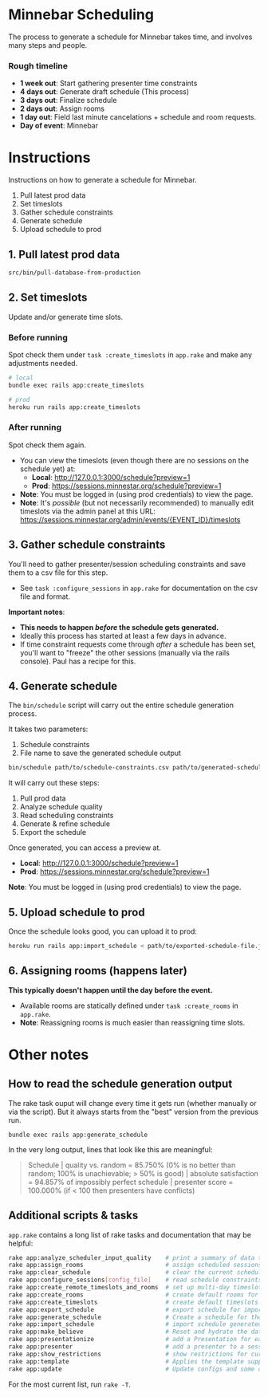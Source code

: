 # Minnebar Scheduling
The process to generate a schedule for Minnebar takes time, and involves many steps and people.

### Rough timeline
* **1 week out**: Start gathering presenter time constraints
* **4 days out**: Generate draft schedule (This process)
* **3 days out**: Finalize schedule
* **2 days out**: Assign rooms
* **1 day out**: Field last minute cancelations + schedule and room requests.
* **Day of event**: Minnebar

# Instructions
Instructions on how to generate a schedule for Minnebar.

1. Pull latest prod data
2. Set timeslots
3. Gather schedule constraints
4. Generate schedule
5. Upload schedule to prod

## 1. Pull latest prod data
```bash
src/bin/pull-database-from-production
```

## 2. Set timeslots
Update and/or generate time slots.

### Before running
Spot check them under `task :create_timeslots` in `app.rake` and make any adjustments needed.

```bash
# local
bundle exec rails app:create_timeslots

# prod
heroku run rails app:create_timeslots
```

### After running

Spot check them again.
* You can view the timeslots (even though there are no sessions on the schedule yet) at:
  * **Local**: http://127.0.0.1:3000/schedule?preview=1
  * **Prod**: https://sessions.minnestar.org/schedule?preview=1
* **Note**: You must be logged in (using prod credentials) to view the page.
* **Note**: It's _possible_ (but not necessarily recommended) to manually edit timeslots via the admin panel at this URL:
https://sessions.minnestar.org/admin/events/{EVENT_ID}/timeslots

## 3. Gather schedule constraints
You'll need to gather presenter/session scheduling constraints and save them to a csv file for this step.
* See `task :configure_sessions` in `app.rake` for documentation on the csv file and format.

**Important notes**:
* **This needs to happen _before_ the schedule gets generated.**
* Ideally this process has started at least a few days in advance.
* If time constraint requests come through _after_ a schedule has been set, you'll want to "freeze" the other sessions (manually via the rails console). Paul has a recipe for this.

## 4. Generate schedule
The `bin/schedule` script will carry out the entire schedule generation process.

It takes two parameters:

1. Schedule constraints
2. File name to save the generated schedule output

```bash
bin/schedule path/to/schedule-constraints.csv path/to/generated-schedule-output.json
```

It will carry out these steps:

  1. Pull prod data
  2. Analyze schedule quality
  3. Read scheduling constraints
  4. Generate & refine schedule
  5. Export the schedule

Once generated, you can access a preview at.
* **Local**: http://127.0.0.1:3000/schedule?preview=1
* **Prod**: https://sessions.minnestar.org/schedule?preview=1

**Note**: You must be logged in (using prod credentials) to view the page.

## 5. Upload schedule to prod
Once the schedule looks good, you can upload it to prod:
```bash
heroku run rails app:import_schedule < path/to/exported-schedule-file.json
```

## 6. Assigning rooms (happens later)
**This typically doesn't happen until the day before the event.**

* Available rooms are statically defined under `task :create_rooms` in `app.rake`.
* **Note**: Reassigning rooms is much easier than reassigning time slots.

# Other notes

## How to read the schedule generation output
The rake task ouput will change every time it gets run (whether manually or via the script). But it always starts from the "best" version from the previous run.
```
bundle exec rails app:generate_schedule
```

In the very long output, lines that look like this are meaningful:

>  Schedule
  | quality vs. random = 85.750% (0% is no better than random; 100% is unachievable; > 50% is good)
  | absolute satisfaction = 94.857% of impossibly perfect schedule
  | presenter score = 100.000% (if < 100 then presenters have conflicts)

## Additional scripts & tasks
`app.rake` contains a long list of rake tasks and documentation that may be helpful:

```bash
rake app:analyze_scheduler_input_quality    # print a summary of data that will affect the quality of...
rake app:assign_rooms                       # assign scheduled sessions to rooms
rake app:clear_schedule                     # clear the current schedule (DANGER: Irreversible
rake app:configure_sessions[config_file]    # read schedule constraints and session deletions from a ...
rake app:create_remote_timeslots_and_rooms  # set up multi-day timeslots for a remote event
rake app:create_rooms                       # create default rooms for most recent event
rake app:create_timeslots                   # create default timeslots for the most recent event
rake app:export_schedule                    # export schedule for import to another node (for running...
rake app:generate_schedule                  # Create a schedule for the current event
rake app:import_schedule                    # import schedule generated by app:export_schedule
rake app:make_believe                       # Reset and hydrate the database with dummy data
rake app:presentationize                    # add a Presentation for each Session with the session ow...
rake app:presenter                          # add a presenter to a session
rake app:show_restrictions                  # show restrictions for current event
rake app:template                           # Applies the template supplied by LOCATION=(/path/to/tem...
rake app:update                             # Update configs and some other initially generated files...
```

For the most current list, run `rake -T`.
